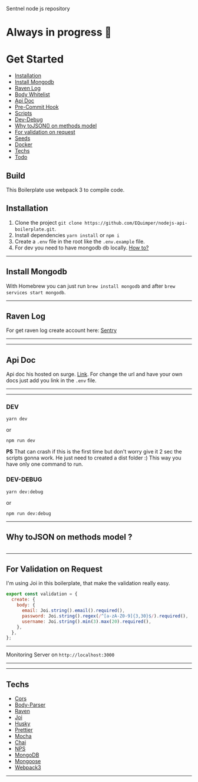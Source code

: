 Sentnel node js repository

# Always in progress 👷‍

# Get Started

- [Installation](https://github.com/EQuimper/nodejs-api-boilerplate#installation)
- [Install Mongodb](https://github.com/EQuimper/nodejs-api-boilerplate#install-mongodb)
- [Raven Log](https://github.com/EQuimper/nodejs-api-boilerplate#raven-log)
- [Body Whitelist](https://github.com/EQuimper/nodejs-api-boilerplate#body-whitelist)
- [Api Doc](https://github.com/EQuimper/nodejs-api-boilerplate#api-doc)
- [Pre-Commit Hook](https://github.com/EQuimper/nodejs-api-boilerplate#pre-commit-hook)
- [Scripts](https://github.com/EQuimper/nodejs-api-boilerplate#scripts)
- [Dev-Debug](https://github.com/EQuimper/nodejs-api-boilerplate#dev-debug)
- [Why toJSON() on methods model](https://github.com/EQuimper/nodejs-api-boilerplate#why-tojson-on-methods-model-)
- [For validation on request](https://github.com/EQuimper/nodejs-api-boilerplate#for-validation-on-request)
- [Seeds](https://github.com/EQuimper/nodejs-api-boilerplate#seeds)
- [Docker](https://github.com/EQuimper/nodejs-api-boilerplate#docker)
- [Techs](https://github.com/EQuimper/nodejs-api-boilerplate#techs)
- [Todo](https://github.com/EQuimper/nodejs-api-boilerplate#todo)

## Build

This Boilerplate use webpack 3 to compile code.

## Installation

1. Clone the project `git clone https://github.com/EQuimper/nodejs-api-boilerplate.git`.
2. Install dependencies `yarn install` or `npm i`
3. Create a `.env` file in the root like the `.env.example` file.
4. For dev you need to have mongodb db locally. [How to?](https://github.com/EQuimper/nodejs-api-boilerplate#install-mongodb)

---

## Install Mongodb

With Homebrew you can just run `brew install mongodb` and after `brew services start mongodb`.

---

## Raven Log

For get raven log create account here: [Sentry](https://sentry.io/)

---


---

## Api Doc

Api doc his hosted on surge. [Link](http://equimper-nodejs-api-boilerplate.surge.sh/). For change the url and have your own docs just add you link in the `.env` file.

---

---


### DEV

```
yarn dev
```

or

```
npm run dev
```

**PS** That can crash if this is the first time but don't worry give it 2 sec the scripts gonna work. He just need to created a dist folder :) This way you have only one command to run.

### DEV-DEBUG

```
yarn dev:debug
```

or

```
npm run dev:debug
```

---

## Why toJSON on methods model ?



```

```

---

## For Validation on Request

I'm using Joi in this boilerplate, that make the validation really easy.

```js
export const validation = {
  create: {
    body: {
      email: Joi.string().email().required(),
      password: Joi.string().regex(/^[a-zA-Z0-9]{3,30}$/).required(),
      username: Joi.string().min(3).max(20).required(),
    },
  },
};

```

---

Monitoring Server on `http://localhost:3000`

---


---

## Techs

- [Cors](https://github.com/expressjs/cors)
- [Body-Parser](https://github.com/expressjs/body-parser)
- [Raven](https://github.com/getsentry/raven-node)
- [Joi](https://github.com/hapijs/joi)
- [Husky](https://github.com/typicode/husky)
- [Prettier](https://github.com/prettier/prettier)
- [Mocha](https://github.com/mochajs/mocha)
- [Chai](https://github.com/chaijs/chai)
- [NPS](https://github.com/kentcdodds/nps)
- [MongoDB](https://www.mongodb.com/)
- [Mongoose](http://mongoosejs.com/)
- [Webpack3](https://webpack.js.org/)

---



